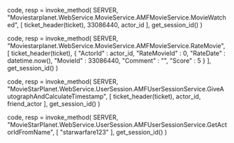 
code, resp = invoke_method(
    SERVER,
    "Moviestarplanet.WebService.MovieService.AMFMovieService.MovieWatched",
    [
        ticket_header(ticket),
        33086440,
        actor_id
    ],
    get_session_id()
)

code, resp = invoke_method(
    SERVER,
    "Moviestarplanet.WebService.MovieService.AMFMovieService.RateMovie",
    [
        ticket_header(ticket),
        {
            "ActorId" : actor_id,
            "RateMovieId" : 0,
            "RateDate" : datetime.now(),
            "MovieId" : 33086440,
            "Comment" : "",
            "Score" : 5
        }
    ],
    get_session_id()
)

code, resp = invoke_method(
    SERVER,
    "MovieStarPlanet.WebService.UserSession.AMFUserSessionService.GiveAutographAndCalculateTimestamp",
    [
        ticket_header(ticket),
        actor_id,
        friend_actor
    ],
    get_session_id()
)


code, resp = invoke_method(
    SERVER,
    "MovieStarPlanet.WebService.UserSession.AMFUserSessionService.GetActorIdFromName",
    [
        "starwarfare123"
    ],
    get_session_id()
)